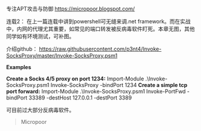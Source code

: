 专注APT攻击与防御
https://micropoor.blogspot.com/

连载2：
在上一篇连载中讲到powershell可无缝来调.net framework。而在实战中，内网的代理尤其重要，如常见的端口转发被反病毒软件盯死。本章无图，其他同学如有环境测试，可补图。

介绍github：
https://raw.githubusercontent.com/p3nt4/Invoke-SocksProxy/master/Invoke-SocksProxy.psm1

**Examples**

**Create a Socks 4/5 proxy on port 1234:** 
Import-Module .\Invoke-SocksProxy.psm1 
Invoke-SocksProxy -bindPort 1234
**Create a simple tcp port forward:**
Import-Module .\Invoke-SocksProxy.psm1
Invoke-PortFwd -bindPort 33389 -destHost 127.0.0.1 -destPort 3389

可目前过大部分反病毒软件。

>   Micropoor
